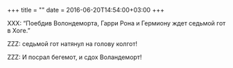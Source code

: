 +++
title = ""
date = 2016-06-20T14:54:00+03:00
+++

XXX: “Поебдив Волондеморта, Гарри Рона и Гермиону ждет седьмой гот в Хоге.”


ZZZ: седьмой гот натянул на голову колгот!


ZZZ: И посрал бегемот, и сдох Воландеморт!



